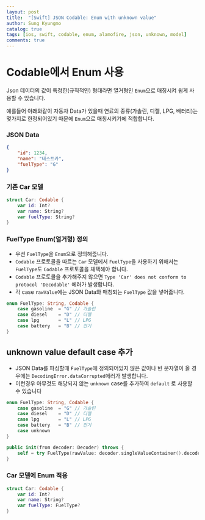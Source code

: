 ```yaml
---
layout: post
title:  "[Swift] JSON Codable: Enum with unknown value"
author: Sung Kyungmo
catalog: true
tags: [ios, swift, codable, enum, alamofire, json, unknown, model]
comments: true
---
```


# Codable에서 Enum 사용
Json 데이터의 값이 특정한(규칙적인) 형태라면 열거형인 `Enum`으로 매칭시켜 쉽게 사용할 수 있습니다.

예를들어 아래와같이 자동차 Data가 있을때 연료의 종류(가솔린, 디젤, LPG, 배터리)는 몇가지로 한정되어있기 때문에 `Enum`으로 매칭시키기에 적합합니다.

### JSON Data

```json
{
    "id": 1234,
    "name": "테스트카",
    "fuelType": "G"
}
```

### 기존 Car 모델

```swift
struct Car: Codable {
    var id: Int?
    var name: String?
    var fuelType: String?
}
```

### FuelType Enum(열거형) 정의

- 우선 `FuelType`을 `Enum`으로 정의해줍니다.
- `Codable` 프로토콜을 따르는 `Car` 모델에서 `FuelType`을 사용하기 위해서는 `FuelType`도 `Codable` 프로토콜을 채택해야 합니다.
- `Codable` 프로토콜을 추가해주지 않으면 `Type 'Car' does not conform to protocol 'Decodable'` 에러가 발생합니다.
- 각 case `rawValue`에는 JSON Data와 매칭되는 `FuelType` 값을 넣어줍니다.

```swift
enum FuelType: String, Codable {
    case gasoline  = "G" // 가솔린
    case diesel    = "D" // 디젤
    case lpg       = "L" // LPG
    case battery   = "B" // 전기
}
```

## unknown value default case 추가

- JSON Data를 파싱할때 `FuelType`에 정의되어있지 않은 값이나 빈 문자열이 올 경우에는 `DecodingError.dataCorrupted`에러가 발생합니다.
- 이런경우 아무것도 해당되지 않는 `unknown` case를 추가하여 `default` 로 사용할 수 있습니다

```swift
enum FuelType: String, Codable {
    case gasoline  = "G" // 가솔린
    case diesel    = "D" // 디젤
    case lpg       = "L" // LPG
    case battery   = "B" // 전기
    case unknown
}

public init(from decoder: Decoder) throws {
    self = try FuelType(rawValue: decoder.singleValueContainer().decode(RawValue.self)) ?? .unknown
}
```

### Car 모델에 Enum 적용

```swift
struct Car: Codable {
    var id: Int?
    var name: String?
    var fuelType: FuelType?
}
```